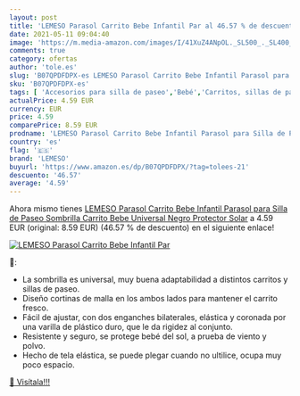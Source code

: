 ```yaml
---
layout: post
title: 'LEMESO Parasol Carrito Bebe Infantil Par al 46.57 % de descuento'
date: 2021-05-11 09:04:40
image: 'https://m.media-amazon.com/images/I/41XuZ4ANpOL._SL500_._SL400_.jpg'
comments: true
category: ofertas
author: 'tole.es'
slug: 'B07QPDFDPX-es LEMESO Parasol Carrito Bebe Infantil Parasol para Silla de...'
sku: 'B07QPDFDPX-es'
tags: [ 'Accesorios para silla de paseo','Bebé','Carritos, sillas de paseo y accesorios','Parasoles para silla de paseo','bebe','lemeso', ]
actualPrice: 4.59 EUR
currency: EUR
price: 4.59
comparePrice: 8.59 EUR
prodname: 'LEMESO Parasol Carrito Bebe Infantil Parasol para Silla de Paseo Sombrilla Carrito Bebe Universal Negro Protector Solar'
country: 'es'
flag: '🇪🇸'
brand: 'LEMESO'
buyurl: 'https://www.amazon.es/dp/B07QPDFDPX/?tag=tolees-21'
descuento: '46.57'
average: '4.59'
---
```


Ahora mismo tienes [LEMESO Parasol Carrito Bebe Infantil Parasol para Silla de Paseo Sombrilla Carrito Bebe Universal Negro Protector Solar](https://www.amazon.es/dp/B07QPDFDPX/?tag=tolees-21) a 4.59 EUR (original: 8.59 EUR) (46.57 %  de descuento) en el siguiente enlace!

[![LEMESO Parasol Carrito Bebe Infantil Par](https://m.media-amazon.com/images/I/41XuZ4ANpOL._SL500_._SL400_.jpg)](https://www.amazon.es/dp/B07QPDFDPX/?tag=tolees-21)

🔎:

- La sombrilla es universal, muy buena adaptabilidad a distintos carritos y sillas de paseo.
- Diseño cortinas de malla en los ambos lados para mantener el carrito fresco.
- Fácil de ajustar, con dos enganches bilaterales, elástica y coronada por una varilla de plástico duro, que le da rigidez al conjunto.
- Resistente y seguro, se protege bebé del sol, a prueba de viento y polvo.
- Hecho de tela elástica, se puede plegar cuando no ultilice, ocupa muy poco espacio.

[🛒 Visítala!!!](https://www.amazon.es/dp/B07QPDFDPX/?tag=tolees-21)
